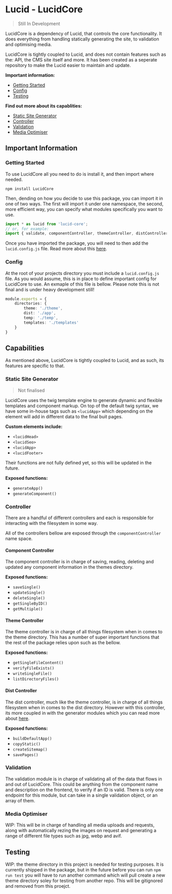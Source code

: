 # Lucid - LucidCore
> Still In Development

LucidCore is a dependency of Lucid, that controls the core functionality. It does everything from handling statically generating the site, to validation and optimising media. 

LucidCore is tightly coupled to Lucid, and does not contain features such as the: API, the CMS site itself and more. It has been created as a seperate repository to make the Lucid easier to maintain and update. 

**Important information:**
- [Getting Started](#getting-started)
- [Config](#config)
- [Testing](#testing)

**Find out more about its capablities:**
- [Static Site Generator](#static-site-generator)
- [Controller](#controller)
- [Validation](#validation)
- [Media Optimiser](#media-optimiser)

## Important Information

### Getting Started

To use LucidCore all you need to do is install it, and then import where needed.

```
npm install LucidCore
```

Then, dending on how you decide to use this package, you can import it in one of two ways. The first will import it under one namespace, the second, more efficient way, you can specify what modules specifically you want to use. 

```typescript
import * as lucid from 'lucid-core';
// or, for example:
import { validate, componentController, themeController, distController, generateApp } from 'lucid-core';
```

Once you have imported the package, you will need to then add the ```lucid.config.js``` file. Read more about this [here](#config).

### Config

At the root of your projects directory you must include a ``` lucid.config.js ``` file. As you would assume, this is in place to define important config for LucidCore to use. An exmaple of this file is bellow. Please note this is not final and is under heavy development still!

```typescript
module.exports = {
    directories: {
        theme: './theme',
        dist: './app',
        temp: './temp',
        templates: './templates'
    }
}
```




## Capabilities

As mentioned above, LucidCore is tightly coupled to Lucid, and as such, its features are specific to that.

### Static Site Generator

> Not finalised

LucidCore uses the twig template engine to generate dynamic and flexible templates and component markup. On top of the default twig syntax, we have some in-house tags such as ```<lucidApp>``` which depending on the element will add in different data to the final buit pages.

**Custom elements include:**
- ```<lucidHead>```
- ```<lucidSeo>```
- ```<lucidApp>```
- ```<lucidFooter>```

Their functions are not fully defined yet, so this will be updated in the future.

**Exposed functions:**
- ``` generateApp() ```
- ``` generateComponent() ```


### Controller

There are a handful of different controllers and each is responsible for interacting with the filesystem in some way.

All of the controllers bellow are exposed through the ``` componentController ``` name space.

#### Component Controller

The component controller is in charge of saving, reading, deleting and updated any component information in the themes directory.

**Exposed functions:**
- ``` saveSingle() ```
- ``` updateSingle() ```
- ``` deleteSingle() ```
- ``` getSingleByID() ```
- ``` getMultiple() ```

#### Theme Controller

The theme controller is in charge of all things filesystem when in comes to the theme directory. This has a number of super important functions that the rest of the package relies upon such as the bellow.

**Exposed functions:**
- ``` getSingleFileContent() ```
- ``` verifyFileExists() ```
- ``` writeSingleFile() ```
- ``` listDirectoryFiles() ```

#### Dist Controller

The dist controller, much like the theme controller, is in charge of all things filesystem when in comes to the dist directory. However with this controller, its more coupled in with the generator modules which you can read more about [here](#static-site-generator).

**Exposed functions:**
- ``` buildDefaultApp() ```
- ``` copyStatic() ```
- ``` createSitemap() ```
- ``` savePages() ```


### Validation

The validation module is in charge of validating all of the data that flows in and out of LucidCore. This could be anything from the component name and description on the frontend, to verify if an ID is valid. There is only one endpoint for this module, but can take in a single validation object, or an array of them.


### Media Optimiser

WIP: This will be in charge of handling all media uploads and requests, along with automatically rezing the images on request and generating a range of different file types such as jpg, webp and avif.



## Testing

WIP: the theme directory in this project is needed for testing purposes. It is currently shipped in the package, but in the future before you can run ```npm run test``` you will have to run another command which will pull create a new theme directory soley for testing from another repo. This will be gitignored and removed from this proejct.